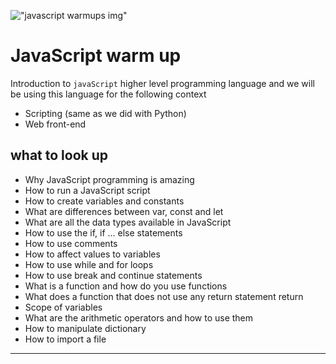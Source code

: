 !["javascript warmups img"](/images/jsWarmUp.jpg)
# JavaScript warm up
Introduction to `javaScript` higher level programming language and we will be using this language for the following context

+ Scripting (same as we did with Python)
+ Web front-end

## what to look up
+ Why JavaScript programming is amazing
+ How to run a JavaScript script
+ How to create variables and constants
+ What are differences between var, const and let
+ What are all the data types available in JavaScript
+ How to use the if, if ... else statements
+ How to use comments
+ How to affect values to variables
+ How to use while and for loops
+ How to use break and continue statements
+ What is a function and how do you use functions
+ What does a function that does not use any return statement return
+ Scope of variables
+ What are the arithmetic operators and how to use them
+ How to manipulate dictionary
+ How to import a file
---